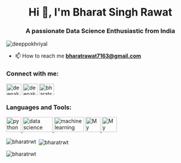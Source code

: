 <h1 align="center">Hi 👋, I'm Bharat Singh Rawat</h1>
<h3 align="center">A passionate Data Science Enthusiastic from India</h3>

<p align="left"> <img src="https://komarev.com/ghpvc/?username=deeppokhriyal&label=Profile%20views&color=0e75b6&style=flat" alt="deeppokhriyal" /> </p>

- 📫 How to reach me **bharatrawat7163@gmail.com**

<h3 align="left">Connect with me:</h3>
<p align="left">
<a href="https://linkedin.com/in/bharat-singh-rawat-99321b2a5" target="blank"><img align="center" src="https://raw.githubusercontent.com/rahuldkjain/github-profile-readme-generator/master/src/images/icons/Social/linked-in-alt.svg" alt="deepakpokhriyal2001" height="30" width="40" /></a>
<a href="https://instagram.com/_bharatrwt_" target="blank"><img align="center" src="https://raw.githubusercontent.com/rahuldkjain/github-profile-readme-generator/master/src/images/icons/Social/instagram.svg" alt="deepakpokhriyal2001" height="30" width="40" /></a>
<a href="https://kaggle.com/bharatsinghrawat" target="blank"><img align="center" src="https://static-00.iconduck.com/assets.00/kaggle-icon-2048x2048-fxhlmjy3.png" alt="bharatsinghrawat" height="30" width="40" /></a>
</p>

<h3 align="left">Languages and Tools:</h3>
<p align="left"> <a href="https://developer.android.com" target="_blank" rel="noreferrer">  </a> <a href="https://www.arduino.cc/" target="_blank" rel="noreferrer"> </a> 
<a href="https://www.w3schools.com/python/" target="_blank" rel="noreferrer"> <img src="https://upload.wikimedia.org/wikipedia/commons/thumb/c/c3/Python-logo-notext.svg/1200px-Python-logo-notext.svg.png" alt="python" width="40" height="40"/> </a> 
<a href="https://https://www.w3schools.com/datascience/" target="_blank" rel="noreferrer"> <img src="https://media.assettype.com/analyticsinsight%2F2024-07%2F28d904be-ce9b-4043-9392-7e30e077c362%2F7_Benefits_of_Data_Science.jpg" alt="data science" width="80" height="40"/> </a> 
<a href="https://https://www.w3schools.com/python/python_ml_getting_started.asp" target="_blank" rel="noreferrer"> <img src="https://encrypted-tbn0.gstatic.com/images?q=tbn:ANd9GcRYTN25GEP0YxpZ_b1Sy0qc3r4xfKNIMmeh0Q&s" alt="machine learning" width="80" height="40"/></a> 
<a href="https://www.w3schools.com/MySQL/default.asp" target="_blank" rel="noreferrer"> <img src="https://encrypted-tbn0.gstatic.com/images?q=tbn:ANd9GcT0K1-NTvITu0gnWAHfVxVs49-LeFNS8aaFsA&s" alt="My SQL" width="40" height="40"/> </a>
<a href="https://www.dataquest.io/blog/jupyter-notebook-tutorial/" target="_blank" rel="noreferrer"> <img src="https://app.dropinblog.com/uploaded/blogs/34249715/files/featured/jupyter_notebook.png" alt="My SQL" width="40" height="40"/> </a> 



<p><img align="left" src="https://github-readme-stats.vercel.app/api/top-langs?username=bharatrwt&show_icons=true&locale=en&layout=compact" alt="bharatrwt" /></p>

<p>&nbsp;<img align="center" src="https://github-readme-stats.vercel.app/api?username=bharatrwt&show_icons=true&locale=en" alt="bharatrwt" /></p>

<p><img align="center" src="https://github-readme-streak-stats.herokuapp.com/?user=bharatrwt&" alt="bharatrwt" /></p>
